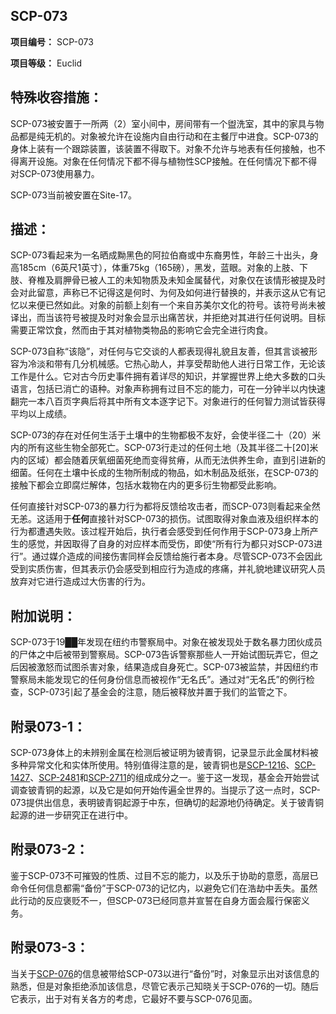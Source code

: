 ## SCP-073

**项目编号：** SCP-073

**项目等级：** Euclid

## **特殊收容措施：**

SCP-073被安置于一所两（2）室小间中，房间带有一个盥洗室，其中的家具与物品都是纯无机的。对象被允许在设施内自由行动和在主餐厅中进食。SCP-073的身体上装有一个跟踪装置，该装置不得取下。对象不允许与地表有任何接触，也不得离开设施。对象在任何情况下都不得与植物性SCP接触。在任何情况下都不得对SCP-073使用暴力。

SCP-073当前被安置在Site-17。

## **描述：**

SCP-073看起来为一名晒成黝黑色的阿拉伯裔或中东裔男性，年龄三十出头，身高185cm（6英尺1英寸），体重75kg（165磅），黑发，蓝眼。对象的上肢、下肢、脊椎及肩胛骨已被人工的未知物质及未知金属替代，对象仅在该情形被提及时会对此留意，声称已不记得这是何时、为何及如何进行替换的，并表示这从它有记忆以来便已然如此。对象的前额上刻有一个来自苏美尔文化的符号。该符号尚未被译出，而当该符号被提及时对象会显示出痛苦状，并拒绝对其进行任何说明。目标需要正常饮食，然而由于其对植物类物品的影响它会完全进行肉食。

SCP-073自称“该隐”，对任何与它交谈的人都表现得礼貌且友善，但其言谈被形容为冷淡和带有几分机械感。它热心助人，并享受帮助他人进行日常工作，无论该工作是什么。它对古今历史事件拥有着详尽的知识，并掌握世界上绝大多数的口头语言，包括已消亡的语种。对象声称拥有过目不忘的能力，可在一分钟半以内快速翻完一本八百页字典后将其中所有文本逐字记下。对象进行的任何智力测试皆获得平均以上成绩。

SCP-073的存在对任何生活于土壤中的生物都极不友好，会使半径二十（20）米内的所有这些生物全部死亡。SCP-073行走过的任何土地（及其半径二十[20]米内的区域）都会随着厌氧细菌死绝而变得贫瘠，从而无法供养生命，直到引进新的细菌。任何在土壤中长成的生物所制成的物品，如木制品及纸张，在SCP-073的接触下都会立即腐烂解体，包括水栽物在内的更多衍生物都受此影响。

任何直接针对SCP-073的暴力行为都将反馈给攻击者，而SCP-073则看起来全然无恙。这适用于**任何**直接针对SCP-073的损伤。试图取得对象血液及组织样本的行为都遭遇失败。该过程开始后，执行者会感受到任何作用于SCP-073身上所产生的感觉，并因取得了自身的对应样本而受伤，即使“所有行为都只对SCP-073进行”。通过媒介造成的间接伤害同样会反馈给施行者本身。尽管SCP-073不会因此受到实质伤害，但其表示仍会感受到相应行为造成的疼痛，并礼貌地建议研究人员放弃对它进行造成过大伤害的行为。

## **附加说明：**

SCP-073于19██年发现在纽约市警察局中。对象在被发现处于数名暴力团伙成员的尸体之中后被带到警察局。SCP-073告诉警察那些人一开始试图玩弄它，但之后因被激怒而试图杀害对象，结果造成自身死亡。SCP-073被监禁，并因纽约市警察局未能发现它的任何身份信息而被视作“无名氏”。通过对“无名氏”的例行检查，SCP-073引起了基金会的注意，随后被释放并置于我们的监管之下。

## **附录073-1：**

SCP-073身体上的未辨别金属在检测后被证明为铍青铜，记录显示此金属材料被多种异常文化和实体所使用。特别值得注意的是，铍青铜也是[SCP-1216](https://scp-wiki-cn.wikidot.com/scp-1216)、[SCP-1427](https://scp-wiki-cn.wikidot.com/scp-1427)、[SCP-2481](https://scp-wiki-cn.wikidot.com/scp-2481)和[SCP-2711](https://scp-wiki-cn.wikidot.com/scp-2711)的组成成分之一。鉴于这一发现，基金会开始尝试调查铍青铜的起源，以及它是如何开始传遍全世界的。当提示了这一点时，SCP-073提供出信息，表明铍青铜起源于中东，但确切的起源地仍待确定。关于铍青铜起源的进一步研究正在进行中。

## **附录073-2：**

鉴于SCP-073不可摧毁的性质、过目不忘的能力，以及乐于协助的意愿，高层已命令任何信息都需“备份”于SCP-073的记忆内，以避免它们在浩劫中丢失。虽然此行动的反应褒贬不一，但SCP-073已经同意并宣誓在自身方面会履行保密义务。

## **附录073-3：**

当关于[SCP-076](https://scp-wiki-cn.wikidot.com/scp-076)的信息被带给SCP-073以进行“备份”时，对象显示出对该信息的熟悉，但是对象拒绝添加该信息，尽管它表示己知晓关于SCP-076的一切。随后它表示，出于对有关各方的考虑，它最好不要与SCP-076见面。